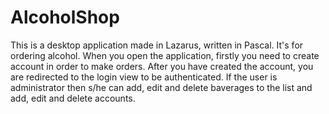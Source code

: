# AlcoholShop
This is a desktop application made in Lazarus, written in Pascal. It's for ordering alcohol. When you open the application, firstly you need to create account in order to make orders. After you have created the account, you are redirected to the login view to be authenticated. If the user is administrator then s/he can add, edit and delete baverages to the list and add, edit and delete accounts. 
